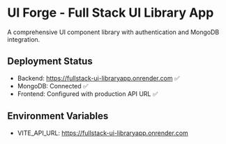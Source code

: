 # UI Forge - Full Stack UI Library App

A comprehensive UI component library with authentication and MongoDB integration.

## Deployment Status
- Backend: https://fullstack-ui-libraryapp.onrender.com ✅
- MongoDB: Connected ✅
- Frontend: Configured with production API URL ✅

## Environment Variables
- VITE_API_URL: https://fullstack-ui-libraryapp.onrender.com


